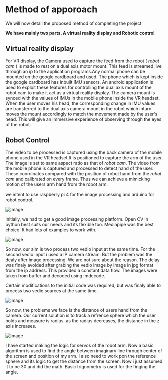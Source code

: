 # Method of apporoach
We will now detail the proposed method of completing the project

**We have mainly two parts. A virtual reality display and Robotic control**

## Virtual reality display ##
For VR display, the Camera used to capture the feed from the robot ( *robot cam* ) is made to rest on a dual axis motor mount. This feed is streamed live through an ip to the application programs.Any normal phone can be mounted on the google cardboard and used. The phone which is kept inside the google cardboard has inbuilt IMU sensors. An android application is used to exploit these features for controlling the dual axis mount of the robot cam to make it act as a virtual reality display.
The camera mount is synced with the values of IMUs in the mobile phone inside the VR headset. When the user moves his head, the corresponding change in IMU values are transferred to the dual axis camera mount in the robot which inturn moves the mount accordingly to match the movement made by the user's head. This will give an immersive experience of observing through the eyes of the robot.

## Robot Control ##
The video to be processed is captured using the back camera of the mobile phone used in the VR headset.It is positioned to capture the arm of the user. The image is set to same aspect ratio as that of *robot cam*. The video from the mobile phone is captured and processed to detect hand of the user. These coordinates compared with the position of robot hand from the *robot cam* and calibrated on every frame. Thus we can achieve a mimicking motion of the users arm hand from the robot arm.

we intent to use raspberry pi 4 for the image processing and arduino for robot control.

![image](https://user-images.githubusercontent.com/57059472/113100125-987aff00-9218-11eb-97cd-1f1705d5130d.png)


Initially, we had to get a good image processing platform. Open CV in python best suits our needs and its flexible too.
Mediapipe was the best choice. It had lots of examples to work with.


![image](https://user-images.githubusercontent.com/57059472/112523878-390a9280-8dc5-11eb-9ac4-e6f2336abd4d.png)



So now, our aim is two process two vedio input at the same time. For the second vedio input i used a IP camera stream. 
But the problem was the dealy after image processing. We are not sure about the reason. 
The delay was finaly avoided after grabing the vedio image by image in jpg format from the ip address. This provided a constant data flow. The images were taken from buffer and decoded using imdecode.

Certain modifications to the initial code was required, but was finaly able to process two vedio sources at the same time.

![image](https://user-images.githubusercontent.com/57059472/112524949-64da4800-8dc6-11eb-96cf-6e1cc856a016.png)


So now, the problems we face is the distance of users hand from the camera. Our current solution is to track a refrence sphere which the user holds and measure is radius. as the radius decreases, the distance in the z axis increases.



![image](https://user-images.githubusercontent.com/57059472/113101016-d0367680-9219-11eb-82d5-1280ad60f1ea.png)

I have started making the logic for servos of the robot arm. Now a basic algorithm is used to find the angle between imaginary line through center of the screen and position of my arm.
I also need to work pon the reference sphere and its logic to get the distance from the screen. Now i just assumed it to be 30 and did the math.
Basic trignometry is used for the finging the angle.